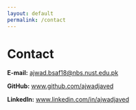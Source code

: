 ```yaml
---
layout: default
permalink: /contact
---
```


# Contact

**E-mail:** ajwad.bsaf18@nbs.nust.edu.pk

**GitHub:** www.github.com/ajwadjaved
 
**LinkedIn:** www.linkedin.com/in/ajwadjaved
	

